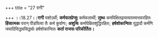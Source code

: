 +++
title = "27 रागी"

+++
।।18.27।।**रागी** यशोऽर्थी; **कर्मफलप्रेप्सुः** कर्मफलाथीं; **लुब्धः**
कर्मापेक्षितद्रव्यव्ययस्वभावरहितः **हिंसात्मकः** परान् पीडयित्वा तैः
कर्म कुर्वाणः; **अशुचिः** कर्मापेक्षितशुद्धिरहितः; **हर्षशोकान्वितः**
युद्धादौ कर्मणि जयादिसिद्ध्यसिद्ध्योः हर्षशोकान्वितः **कर्ता राजसः
परिकीर्तितः।**
